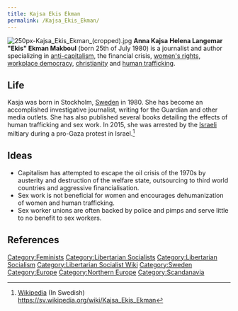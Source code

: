 ```yaml
---
title: Kajsa Ekis Ekman
permalink: /Kajsa_Ekis_Ekman/
---
```


![](250px-Kajsa_Ekis_Ekman_(cropped).jpg "250px-Kajsa_Ekis_Ekman_(cropped).jpg")
**Anna Kajsa** **Helena Langemar "Ekis" Ekman Makboul** (born 25th of
July 1980) is a journalist and author specializing in
[anti-capitalism](Capitalism#Anti-Capitalism.md "wikilink"), the financial
crisis, [women's rights](Feminism.md "wikilink"), [workplace
democracy](Workers'_Self-Management.md "wikilink"),
[christianity](christianity.md "wikilink") and [human
trafficking](Slavery.md "wikilink").

## Life

Kasja was born in Stockholm, [Sweden](Sweden.md "wikilink") in 1980. She
has become an accomplished investigative journalist, writing for the
Guardian and other media outlets. She has also published several books
detailing the effects of human trafficking and sex work. In 2015, she
was arrested by the [Israeli](Israel.md "wikilink") miltiary during a
pro-Gaza protest in Israel.[^1]

## Ideas

- Capitalism has attempted to escape the oil crisis of the 1970s by
  austerity and destruction of the welfare state, outsourcing to third
  world countries and aggressive financialisation.
- Sex work is not beneficial for women and encourages dehumanization of
  women and human trafficking.
- Sex worker unions are often backed by police and pimps and serve
  little to no benefit to sex workers.

## References

<references />

[Category:Feminists](Category:Feminists.md "wikilink")
[Category:Libertarian
Socialists](Category:Libertarian_Socialists.md "wikilink")
[Category:Libertarian
Socialism](Category:Libertarian_Socialism.md "wikilink")
[Category:Libertarian Socialist
Wiki](Category:Libertarian_Socialist_Wiki.md "wikilink")
[Category:Sweden](Category:Sweden.md "wikilink")
[Category:Europe](Category:Europe.md "wikilink") [Category:Northern
Europe](Category:Northern_Europe.md "wikilink")
[Category:Scandanavia](Category:Scandanavia.md "wikilink")

[^1]: [Wikipedia](Wikipedia.md "wikilink") (In Swedish)
    <https://sv.wikipedia.org/wiki/Kajsa_Ekis_Ekman>
